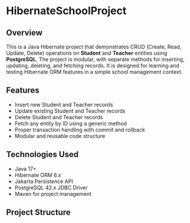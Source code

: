 # HibernateSchoolProject

## Overview
This is a Java Hibernate project that demonstrates CRUD (Create, Read, Update, Delete) operations on **Student** and **Teacher** entities using **PostgreSQL**. The project is modular, with separate methods for inserting, updating, deleting, and fetching records. It is designed for learning and testing Hibernate ORM features in a simple school management context.

## Features
- Insert new Student and Teacher records
- Update existing Student and Teacher records
- Delete Student and Teacher records
- Fetch any entity by ID using a generic method
- Proper transaction handling with commit and rollback
- Modular and reusable code structure

## Technologies Used
- Java 17+
- Hibernate ORM 6.x
- Jakarta Persistence API
- PostgreSQL 42.x JDBC Driver
- Maven for project management

## Project Structure
